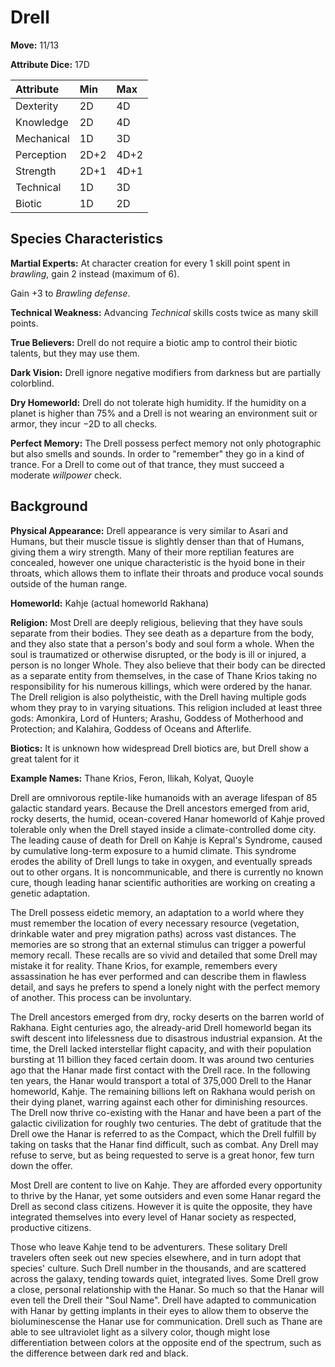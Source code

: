 # Drell

**Move:** 11/13

**Attribute Dice:** 17D

| Attribute  | Min  | Max  |
| :--------- | :--- | :--- |
| Dexterity  | 2D   | 4D   |
| Knowledge  | 2D   | 4D   |
| Mechanical | 1D   | 3D   |
| Perception | 2D+2 | 4D+2 |
| Strength   | 2D+1 | 4D+1 |
| Technical  | 1D   | 3D   |
| Biotic     | 1D   | 2D   |

## Species Characteristics

**Martial Experts:** At character creation for every 1 skill point spent in *brawling*, gain 2 instead (maximum of 6).

Gain +3 to *Brawling defense*.

**Technical Weakness:** Advancing *Technical* skills costs twice as many skill points.

**True Believers:** Drell do not require a biotic amp to control their biotic talents, but they may use them.

**Dark Vision:** Drell ignore negative modifiers from darkness but are partially colorblind.

**Dry Homeworld:** Drell do not tolerate high humidity. If the humidity on a planet is higher than 75% and a Drell is
not wearing an environment suit or armor, they incur −2D to all checks.

**Perfect Memory:** The Drell possess perfect memory not only photographic but also smells and sounds. In order to
"remember" they go in a kind of trance. For a Drell to come out of that trance, they must succeed a moderate *willpower*
check.

## Background

**Physical Appearance:** Drell appearance is very similar to Asari and Humans, but their muscle tissue is slightly
denser than that of Humans, giving them a wiry strength. Many of their more reptilian features are concealed, however
one unique characteristic is the hyoid bone in their throats, which allows them to inflate their throats and produce
vocal sounds outside of the human range.

**Homeworld:** Kahje (actual homeworld Rakhana)

**Religion:** Most Drell are deeply religious, believing that they have souls separate from their bodies. They see death
as a departure from the body, and they also state that a person's body and soul form a whole. When the soul is
traumatized or otherwise disrupted, or the body is ill or injured, a person is no longer Whole. They also believe that
their body can be directed as a separate entity from themselves, in the case of Thane Krios taking no responsibility for
his numerous killings, which were ordered by the hanar. The Drell religion is also polytheistic, with the Drell having
multiple gods whom they pray to in varying situations. This religion included at least three gods: Amonkira, Lord of
Hunters; Arashu, Goddess of Motherhood and Protection; and Kalahira, Goddess of Oceans and Afterlife.

**Biotics:** It is unknown how widespread Drell biotics are, but Drell show a great talent for it

**Example Names:** Thane Krios, Feron, Ilikah, Kolyat, Quoyle

Drell are omnivorous reptile-like humanoids with an average lifespan of 85 galactic standard years. Because the Drell
ancestors emerged from arid, rocky deserts, the humid, ocean-covered Hanar homeworld of Kahje proved tolerable only when
the Drell stayed inside a climate-controlled dome city. The leading cause of death for Drell on Kahje is Kepral's
Syndrome, caused by cumulative long-term exposure to a humid climate. This syndrome erodes the ability of Drell lungs to
take in oxygen, and eventually spreads out to other organs. It is noncommunicable, and there is currently no known cure,
though leading hanar scientific authorities are working on creating a genetic adaptation.

The Drell possess eidetic memory, an adaptation to a world where they must remember the location of every necessary
resource (vegetation, drinkable water and prey migration paths) across vast distances. The memories are so strong that
an external stimulus can trigger a powerful memory recall. These recalls are so vivid and detailed that some Drell may
mistake it for reality. Thane Krios, for example, remembers every assassination he has ever performed and can describe
them in flawless detail, and says he prefers to spend a lonely night with the perfect memory of another. This process
can be involuntary.

The Drell ancestors emerged from dry, rocky deserts on the barren world of Rakhana. Eight centuries ago, the
already-arid Drell homeworld began its swift descent into lifelessness due to disastrous industrial expansion. At the
time, the Drell lacked interstellar flight capacity, and with their population bursting at 11 billion they faced certain
doom. It was around two centuries ago that the Hanar made first contact with the Drell race. In the following ten years,
the Hanar would transport a total of 375,000 Drell to the Hanar homeworld, Kahje. The remaining billions left on Rakhana
would perish on their dying planet, warring against each other for diminishing resources. The Drell now thrive
co-existing with the Hanar and have been a part of the galactic civilization for roughly two centuries. The debt of
gratitude that the Drell owe the Hanar is referred to as the Compact, which the Drell fulfill by taking on tasks that
the Hanar find difficult, such as combat. Any Drell may refuse to serve, but as being requested to serve is a great
honor, few turn down the offer.

Most Drell are content to live on Kahje. They are afforded every opportunity to thrive by the Hanar, yet some outsiders
and even some Hanar regard the Drell as second class citizens. However it is quite the opposite, they have integrated
themselves into every level of Hanar society as respected, productive citizens.

Those who leave Kahje tend to be adventurers. These solitary Drell travelers often seek out new species elsewhere, and
in turn adopt that species' culture. Such Drell number in the thousands, and are scattered across the galaxy, tending
towards quiet, integrated lives. Some Drell grow a close, personal relationship with the Hanar. So much so that the
Hanar will even tell the Drell their "Soul Name". Drell have adapted to communication with Hanar by getting implants in
their eyes to allow them to observe the bioluminescense the Hanar use for communication. Drell such as Thane are able to
see ultraviolet light as a silvery color, though might lose differentiation between colors at the opposite end of the
spectrum, such as the difference between dark red and black.
